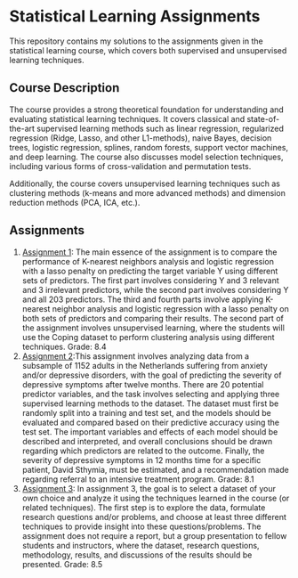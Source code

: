 # Statistical Learning Assignments

This repository contains my solutions to the assignments given in the statistical learning course, which covers both supervised and unsupervised learning techniques.

## Course Description
The course provides a strong theoretical foundation for understanding and evaluating statistical learning techniques. It covers classical and state-of-the-art supervised learning methods such as linear regression, regularized regression (Ridge, Lasso, and other L1-methods), naive Bayes, decision trees, logistic regression, splines, random forests, support vector machines, and deep learning. The course also discusses model selection techniques, including various forms of cross-validation and permutation tests.

Additionally, the course covers unsupervised learning techniques such as clustering methods (k-means and more advanced methods) and dimension reduction methods (PCA, ICA, etc.). 

## Assignments
1. [Assignment 1](https://github.com/n0rdp0l/Statistical_Learning/tree/main/Assignment_1): The main essence of the assignment is to compare the performance of K-nearest neighbors analysis and logistic regression with a lasso penalty on predicting the target variable Y using different sets of predictors. The first part involves considering Y and 3 relevant and 3 irrelevant predictors, while the second part involves considering Y and all 203 predictors. The third and fourth parts involve applying K-nearest neighbor analysis and logistic regression with a lasso penalty on both sets of predictors and comparing their results. The second part of the assignment involves unsupervised learning, where the students will use the Coping dataset to perform clustering analysis using different techniques. Grade: 8.4
2. [Assignment 2](https://github.com/n0rdp0l/Statistical_Learning/tree/main/Assignment_2):This assignment involves analyzing data from a subsample of 1152 adults in the Netherlands suffering from anxiety and/or depressive disorders, with the goal of predicting the severity of depressive symptoms after twelve months. There are 20 potential predictor variables, and the task involves selecting and applying three supervised learning methods to the dataset. The dataset must first be randomly split into a training and test set, and the models should be evaluated and compared based on their predictive accuracy using the test set. The important variables and effects of each model should be described and interpreted, and overall conclusions should be drawn regarding which predictors are related to the outcome. Finally, the severity of depressive symptoms in 12 months time for a specific patient, David Sthymia, must be estimated, and a recommendation made regarding referral to an intensive treatment program. Grade: 8.1
3. [Assignment 3](https://github.com/n0rdp0l/Statistical_Learning/tree/main/Assignment_3): In assignment 3, the goal is to select a dataset of your own choice and analyze it using the techniques learned in the course (or related techniques). The first step is to explore the data, formulate research questions and/or problems, and choose at least three different techniques to provide insight into these questions/problems. The assignment does not require a report, but a group presentation to fellow students and instructors, where the dataset, research questions, methodology, results, and discussions of the results should be presented. Grade: 8.5




